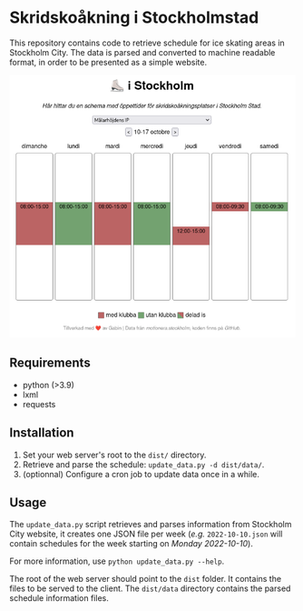 # Skridskoåkning i Stockholmstad
This repository contains code to retrieve schedule for ice skating areas in Stockholm City.
The data is parsed and converted to machine readable format, in order to be presented as a simple website.

![screenshot of the web application](screenshot.png)

## Requirements
- python (>3.9)
- lxml
- requests

## Installation

1. Set your web server's root to the `dist/` directory.
2. Retrieve and parse the schedule: `update_data.py -d dist/data/`.
3. (optionnal) Configure a cron job to update data once in a while.

## Usage
The `update_data.py` script retrieves and parses information from Stockholm City website, it creates one JSON file per week (_e.g._ `2022-10-10.json` will contain schedules for the week starting on _Monday 2022-10-10_).

For more information, use `python update_data.py --help`.

The root of the web server should point to the `dist` folder. It contains the files to be served to the client. The `dist/data` directory contains the parsed schedule information files.